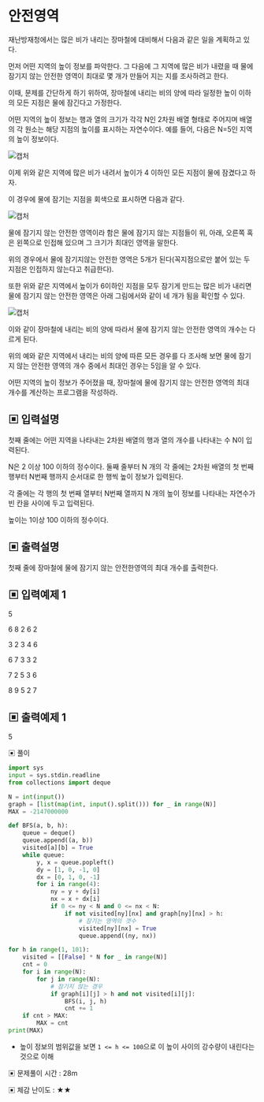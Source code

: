 # 안전영역

재난방재청에서는 많은 비가 내리는 장마철에 대비해서 다음과 같은 일을 계획하고 있다.

먼저 어떤 지역의 높이 정보를 파악한다. 그 다음에 그 지역에 많은 비가 내렸을 때 물에 잠기지 않는 안전한 영역이 최대로 몇 개가 만들어 지는 지를 조사하려고 한다. 

이때, 문제를 간단하게 하기 위하여, 장마철에 내리는 비의 양에 따라 일정한 높이 이하의 모든 지점은 물에 잠긴다고 가정한다.

어떤 지역의 높이 정보는 행과 열의 크기가 각각 N인 2차원 배열 형태로 주어지며 배열의 각 원소는 해당 지점의 높이를 표시하는 자연수이다. 예를 들어, 다음은 N=5인 지역의 높이 정보이다.

![캡처](https://github.com/dnwls16071/TIL/assets/106802375/0f65be33-560b-4abc-81c0-7d915e86b40a)

이제 위와 같은 지역에 많은 비가 내려서 높이가 4 이하인 모든 지점이 물에 잠겼다고 하자.

이 경우에 물에 잠기는 지점을 회색으로 표시하면 다음과 같다.

![캡처](https://github.com/dnwls16071/TIL/assets/106802375/6b9df6d0-b8de-4959-9d18-2fd13eb2c3ef)

물에 잠기지 않는 안전한 영역이라 함은 물에 잠기지 않는 지점들이 위, 아래, 오른쪽 혹은 왼쪽으로 인접해 있으며 그 크기가 최대인 영역을 말한다. 

위의 경우에서 물에 잠기지않는 안전한 영역은 5개가 된다(꼭지점으로만 붙어 있는 두 지점은 인접하지 않는다고 취급한다).

또한 위와 같은 지역에서 높이가 6이하인 지점을 모두 잠기게 만드는 많은 비가 내리면 물에 잠기지 않는 안전한 영역은 아래 그림에서와 같이 네 개가 됨을 확인할 수 있다.

![캡처](https://github.com/dnwls16071/TIL/assets/106802375/be3d9e2d-22a3-4f7e-b8f6-b1262781be61)

이와 같이 장마철에 내리는 비의 양에 따라서 물에 잠기지 않는 안전한 영역의 개수는 다르게 된다. 

위의 예와 같은 지역에서 내리는 비의 양에 따른 모든 경우를 다 조사해 보면 물에 잠기지 않는 안전한 영역의 개수 중에서 최대인 경우는 5임을 알 수 있다.

어떤 지역의 높이 정보가 주어졌을 때, 장마철에 물에 잠기지 않는 안전한 영역의 최대 개수를 계산하는 프로그램을 작성하라.

## ▣ 입력설명

첫째 줄에는 어떤 지역을 나타내는 2차원 배열의 행과 열의 개수를 나타내는 수 N이 입력된다. 

N은 2 이상 100 이하의 정수이다. 둘째 줄부터 N 개의 각 줄에는 2차원 배열의 첫 번째 행부터 N번째 행까지 순서대로 한 행씩 높이 정보가 입력된다. 

각 줄에는 각 행의 첫 번째 열부터 N번째 열까지 N 개의 높이 정보를 나타내는 자연수가 빈 칸을 사이에 두고 입력된다. 

높이는 1이상 100 이하의 정수이다.

## ▣ 출력설명

첫째 줄에 장마철에 물에 잠기지 않는 안전한영역의 최대 개수를 출력한다.

## ▣ 입력예제 1

5

6 8 2 6 2

3 2 3 4 6

6 7 3 3 2

7 2 5 3 6

8 9 5 2 7

## ▣ 출력예제 1

5

▣ 풀이

```python
import sys
input = sys.stdin.readline
from collections import deque

N = int(input())
graph = [list(map(int, input().split())) for _ in range(N)]
MAX = -2147000000

def BFS(a, b, h):
    queue = deque()
    queue.append((a, b))
    visited[a][b] = True
    while queue:
        y, x = queue.popleft()
        dy = [1, 0, -1, 0]
        dx = [0, 1, 0, -1]
        for i in range(4):
            ny = y + dy[i]
            nx = x + dx[i]
            if 0 <= ny < N and 0 <= nx < N:
                if not visited[ny][nx] and graph[ny][nx] > h:
                    # 잠기는 영역의 갯수
                    visited[ny][nx] = True
                    queue.append((ny, nx))

for h in range(1, 101):
    visited = [[False] * N for _ in range(N)]
    cnt = 0
    for i in range(N):
        for j in range(N):
            # 잠기지 않는 경우
            if graph[i][j] > h and not visited[i][j]:
                BFS(i, j, h)
                cnt += 1
    if cnt > MAX:
        MAX = cnt
print(MAX)    
```

- 높이 정보의 범위값을 보면 `1 <= h <= 100`으로 이 높이 사이의 강수량이 내린다는 것으로 이해

▣ 문제풀이 시간 : 28m

▣ 체감 난이도 : ★★
